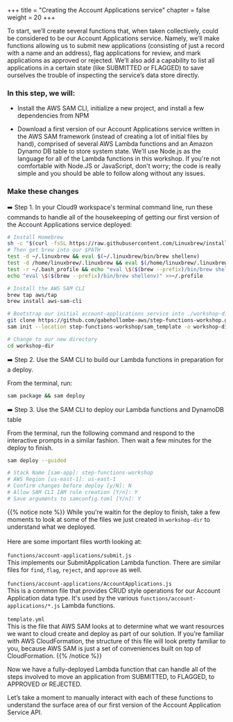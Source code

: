 +++
title = "Creating the Account Applications service"
chapter = false
weight = 20
+++


To start, we’ll create several functions that, when taken collectively, could be considered to be our Account Applications service. Namely, we’ll make functions allowing us to submit new applications (consisting of just a record with a name and an address), flag applications for review, and mark applications as approved or rejected. We’ll also add a capability to list all applications in a certain state (like SUBMITTED or FLAGGED) to save ourselves the trouble of inspecting the service’s data store directly.

### In this step, we will:

- Install the AWS SAM CLI, initialize a new project, and install a few dependencies from NPM

- Download a first version of our Account Applications service written in the AWS SAM framework (instead of creating a lot of initial files by hand), comprised of several AWS Lambda functions and an Amazon Dynamo DB table to store system state. We'll use Node.js as the language for all of the Lambda functions in this workshop. If you're not comfortable with Node.JS or JavaScript, don't worry; the code is really simple and you should be able to follow along without any issues.


### Make these changes

➡️ Step 1. In your Cloud9 workspace's terminal command line, run these commands to handle all of the housekeeping of getting our first version of the Account Applications service deployed:

```bash
# Install Homebrew
sh -c "$(curl -fsSL https://raw.githubusercontent.com/Linuxbrew/install/master/install.sh)"
# Then get brew into our $PATH
test -d ~/.linuxbrew && eval $(~/.linuxbrew/bin/brew shellenv)
test -d /home/linuxbrew/.linuxbrew && eval $(/home/linuxbrew/.linuxbrew/bin/brew shellenv)
test -r ~/.bash_profile && echo "eval \$($(brew --prefix)/bin/brew shellenv)" >>~/.bash_profile
echo "eval \$($(brew --prefix)/bin/brew shellenv)" >>~/.profile

# Install the AWS SAM CLI
brew tap aws/tap
brew install aws-sam-cli

# Bootstrap our initial account-applications service into ./workshop-dir/account-applications
git clone https://github.com/gabehollombe-aws/step-functions-workshop.git          
sam init --location step-functions-workshop/sam_template -o workshop-dir

# Change to our new directory
cd workshop-dir
```

➡️ Step 2. Use the SAM CLI to build our Lambda functions in preparation for a deploy. 

From the terminal, run:

```bash
sam package && sam deploy
```

➡️ Step 3. Use the SAM CLI to deploy our Lambda functions and DynamoDB table

From the terminal, run the following command and respond to the interactive prompts in a similar fashion. Then wait a few minutes for the deploy to finish.

```bash
sam deploy --guided

# Stack Name [sam-app]: step-functions-workshop
# AWS Region [us-east-1]: us-east-1
# Confirm changes before deploy [y/N]: N
# Allow SAM CLI IAM role creation [Y/n]: Y
# Save arguments to samconfig.toml [Y/n]: Y
```

{{% notice note %}}
While you're waitin for the deploy to finish, take a few moments to look at some of the files we just created in `workshop-dir` to understand what we deployed.
<br/><br/>
Here are some important files worth looking at:
<br/><br/>
`functions/account-applications/submit.js`<br/>This implements our SubmitApplication Lambda function. There are similar files for `find`, `flag`, `reject`, and `approve` as well.<br/><br/>
`functions/account-applications/AccountApplications.js`<br/>This is a common file that provides CRUD style operations for our Account Application data type. It's used by the various `functions/account-applications/*.js` Lambda functions.<br/><br/>
`template.yml`<br/>This is the file that AWS SAM looks at to determine what we want resources we want to cloud create and deploy as part of our solution. If you're familiar with AWS CloudFormation, the structure of this file will look pretty familiar to you, because AWS SAM is just a set of conveniences built on top of CloudFormation.
{{% /notice %}}


Now we have a fully-deployed Lambda function that can handle all of the steps involved to move an application from SUBMITTED, to FLAGGED, to APPROVED or REJECTED. 

Let’s take a moment to manually interact with each of these functions to understand the surface area of our first version of the Account Application Service API.